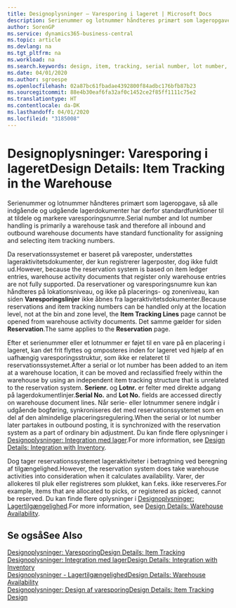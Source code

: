 ```yaml
---
title: Designoplysninger – Varesporing i lageret | Microsoft Docs
description: Serienummer og lotnummer håndteres primært som lageropgave, så alle indgående og udgående lagerdokumenter har derfor standardfunktioner til at tildele og markere varesporingsnumre. Da reservationssystemet er baseret på vareposter, understøttes lageraktivitetsdokumenter, der kun registrerer lagerposter, dog ikke fuldt ud.
author: SorenGP
ms.service: dynamics365-business-central
ms.topic: article
ms.devlang: na
ms.tgt_pltfrm: na
ms.workload: na
ms.search.keywords: design, item, tracking, serial number, lot number, outbound documents
ms.date: 04/01/2020
ms.author: sgroespe
ms.openlocfilehash: 02a87bc61fbadae4392800f84adbc176bfb87b23
ms.sourcegitcommit: 88e4b30eaf6fa32af0c1452ce2f85ff1111c75e2
ms.translationtype: HT
ms.contentlocale: da-DK
ms.lasthandoff: 04/01/2020
ms.locfileid: "3185008"
---
```

# <a name="design-details-item-tracking-in-the-warehouse"></a><span data-ttu-id="a3022-104">Designoplysninger: Varesporing i lageret</span><span class="sxs-lookup"><span data-stu-id="a3022-104">Design Details: Item Tracking in the Warehouse</span></span>
<span data-ttu-id="a3022-105">Serienummer og lotnummer håndteres primært som lageropgave, så alle indgående og udgående lagerdokumenter har derfor standardfunktioner til at tildele og markere varesporingsnumre.</span><span class="sxs-lookup"><span data-stu-id="a3022-105">Serial number and lot number handling is primarily a warehouse task and therefore all inbound and outbound warehouse documents have standard functionality for assigning and selecting item tracking numbers.</span></span>  

<span data-ttu-id="a3022-106">Da reservationssystemet er baseret på vareposter, understøttes lageraktivitetsdokumenter, der kun registrerer lagerposter, dog ikke fuldt ud.</span><span class="sxs-lookup"><span data-stu-id="a3022-106">However, because the reservation system is based on item ledger entries, warehouse activity documents that register only warehouse entries are not fully supported.</span></span> <span data-ttu-id="a3022-107">Da reservationer og varesporingsnumre kun kan håndteres på lokationsniveau, og ikke på placerings- og zoneniveau, kan siden **Varesporingslinjer** ikke åbnes fra lageraktivitetsdokumenter.</span><span class="sxs-lookup"><span data-stu-id="a3022-107">Because reservations and item tracking numbers can be handled only at the location level, not at the bin and zone level, the **Item Tracking Lines** page cannot be opened from warehouse activity documents.</span></span> <span data-ttu-id="a3022-108">Det samme gælder for siden **Reservation**.</span><span class="sxs-lookup"><span data-stu-id="a3022-108">The same applies to the **Reservation** page.</span></span>  

<span data-ttu-id="a3022-109">Efter et serienummer eller et lotnummer er føjet til en vare på en placering i lageret, kan det frit flyttes og omposteres inden for lageret ved hjælp af en uafhængig varesporingsstruktur, som ikke er relateret til reservationssystemet.</span><span class="sxs-lookup"><span data-stu-id="a3022-109">After a serial or lot number has been added to an item at a warehouse location, it can be moved and reclassified freely within the warehouse by using an independent item tracking structure that is unrelated to the reservation system.</span></span> <span data-ttu-id="a3022-110">**Serienr.** og **Lotnr.** er felter med direkte adgang på lagerdokumentlinjer.</span><span class="sxs-lookup"><span data-stu-id="a3022-110">**Serial No.** and **Lot No.** fields are accessed directly on warehouse document lines.</span></span> <span data-ttu-id="a3022-111">Når serie- eller lotnummer senere indgår i udgående bogføring, synkroniseres det med reservationssystemet som en del af den almindelige placeringsregulering.</span><span class="sxs-lookup"><span data-stu-id="a3022-111">When the serial or lot number later partakes in outbound posting, it is synchronized with the reservation system as a part of ordinary bin adjustment.</span></span> <span data-ttu-id="a3022-112">Du kan finde flere oplysninger i [Designoplysninger: Integration med lager](design-details-integration-with-inventory.md).</span><span class="sxs-lookup"><span data-stu-id="a3022-112">For more information, see [Design Details: Integration with Inventory](design-details-integration-with-inventory.md).</span></span>  

<span data-ttu-id="a3022-113">Dog tager reservationssystemet lageraktiviteter i betragtning ved beregning af tilgængelighed.</span><span class="sxs-lookup"><span data-stu-id="a3022-113">However, the reservation system does take warehouse activities into consideration when it calculates availability.</span></span> <span data-ttu-id="a3022-114">Varer, der allokeres til pluk eller registreres som plukket, kan f.eks. ikke reserveres.</span><span class="sxs-lookup"><span data-stu-id="a3022-114">For example, items that are allocated to picks, or registered as picked, cannot be reserved.</span></span> <span data-ttu-id="a3022-115">Du kan finde flere oplysninger i [Designoplysninger: Lagertilgængelighed](design-details-availability-in-the-warehouse.md).</span><span class="sxs-lookup"><span data-stu-id="a3022-115">For more information, see [Design Details: Warehouse Availability](design-details-availability-in-the-warehouse.md).</span></span>

## <a name="see-also"></a><span data-ttu-id="a3022-116">Se også</span><span class="sxs-lookup"><span data-stu-id="a3022-116">See Also</span></span>  
[<span data-ttu-id="a3022-117">Designoplysninger: Varesporing</span><span class="sxs-lookup"><span data-stu-id="a3022-117">Design Details: Item Tracking</span></span>](design-details-item-tracking.md)  
[<span data-ttu-id="a3022-118">Designoplysninger: Integration med lager</span><span class="sxs-lookup"><span data-stu-id="a3022-118">Design Details: Integration with Inventory</span></span>](design-details-integration-with-inventory.md)  
[<span data-ttu-id="a3022-119">Designoplysninger - Lagertilgængelighed</span><span class="sxs-lookup"><span data-stu-id="a3022-119">Design Details: Warehouse Availability</span></span>](design-details-availability-in-the-warehouse.md)  
[<span data-ttu-id="a3022-120">Designoplysninger: Design af varesporing</span><span class="sxs-lookup"><span data-stu-id="a3022-120">Design Details: Item Tracking Design</span></span>](design-details-item-tracking-design.md)
